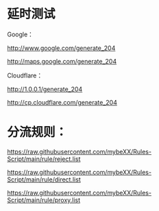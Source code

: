 # 延时测试 

Google：

http://www.google.com/generate_204

http://maps.google.com/generate_204

Cloudflare：

http://1.0.0.1/generate_204

http://cp.cloudflare.com/generate_204

# 分流规则：

https://raw.githubusercontent.com/mybeXX/Rules-Script/main/rule/reject.list

https://raw.githubusercontent.com/mybeXX/Rules-Script/main/rule/direct.list

https://raw.githubusercontent.com/mybeXX/Rules-Script/main/rule/proxy.list


